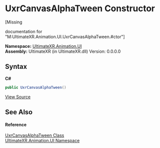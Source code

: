 # UxrCanvasAlphaTween Constructor 
 

\[Missing <summary> documentation for "M:UltimateXR.Animation.UI.UxrCanvasAlphaTween.#ctor"\]

**Namespace:**&nbsp;<a href="N_UltimateXR_Animation_UI">UltimateXR.Animation.UI</a><br />**Assembly:**&nbsp;UltimateXR (in UltimateXR.dll) Version: 0.0.0.0

## Syntax

**C#**<br />
``` C#
public UxrCanvasAlphaTween()
```

<a href="UltimateXR/Scripts/Animation/UI/UxrCanvasAlphaTween.cs" rel="noopener noreferrer" title="View the source code">View Source</a><br />

## See Also


#### Reference
<a href="T_UltimateXR_Animation_UI_UxrCanvasAlphaTween">UxrCanvasAlphaTween Class</a><br /><a href="N_UltimateXR_Animation_UI">UltimateXR.Animation.UI Namespace</a><br />